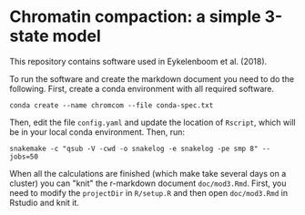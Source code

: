 # Chromatin compaction: a simple 3-state model

This repository contains software used in Eykelenboom et al. (2018).

To run the software and create the markdown document you need to do the following. First, create a conda environment with all required software.

```
conda create --name chromcom --file conda-spec.txt
```

Then, edit the file `config.yaml` and update the location of `Rscript`, which will be in your local conda environment. Then, run:

```
snakemake -c "qsub -V -cwd -o snakelog -e snakelog -pe smp 8" --jobs=50
```

When all the calculations are finished (which make take several days on a cluster) you can "knit" the r-markdown document `doc/mod3.Rmd`. First, you need to modify the `projectDir` in `R/setup.R` and then open `doc/mod3.Rmd` in Rstudio and knit it.
